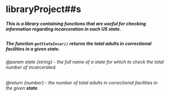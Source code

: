 # libraryProject##s

##### This is a library containing functions that are useful for checking information regarding incarceration in each US state.
##
##### The function `getStateIncar()` returns the total adults in correctional facilities in a given state. 
###### @param state {string} - the full name of a state for which to check the total number of incarcerated.
###### @return {number} - the number of total adults in correctional facilities in the given **state**.
